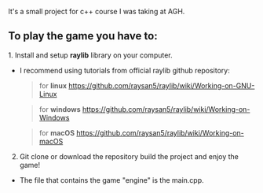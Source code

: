 
It's a small project for c++ course I was taking at AGH.

  <h2>To play the game you have to:</h2>
1. Install and setup <strong>raylib</strong> library on your computer.

- I recommend using tutorials from official raylib github repository:

  > for **linux** https://github.com/raysan5/raylib/wiki/Working-on-GNU-Linux

  > for **windows** https://github.com/raysan5/raylib/wiki/Working-on-Windows

  > for **macOS** https://github.com/raysan5/raylib/wiki/Working-on-macOS
2. Git clone or download the repository build the project and enjoy the game!
- The file that contains the game "engine" is the <stronger>main.cpp</stronger>.
  

